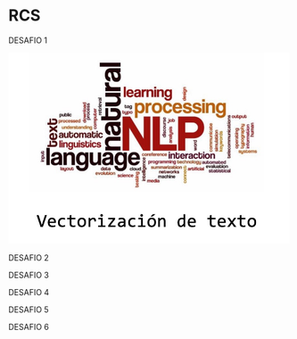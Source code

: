 # RCS

DESAFIO 1

![alt text](img/desafio1_img.jpg)

DESAFIO 2


DESAFIO 3



DESAFIO 4



DESAFIO 5



DESAFIO 6
